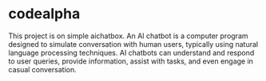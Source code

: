 # codealpha
This project is on  simple aichatbox. An AI chatbot is a computer program designed to simulate conversation with human users, typically using natural language processing techniques. AI chatbots can understand and respond to user queries, provide information, assist with tasks, and even engage in casual conversation.

